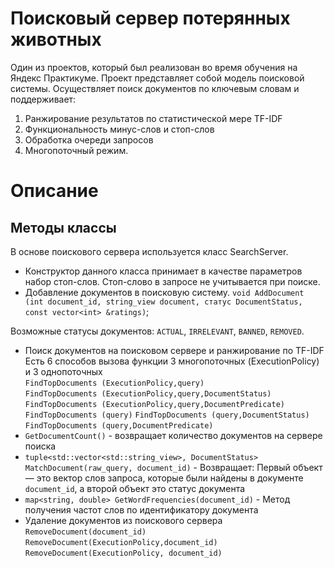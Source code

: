 # Поисковый сервер потерянных животных
Один из проектов, который был реализован во время обучения на Яндекс Практикуме.
Проект представляет собой модель поисковой системы. Осуществляет поиск документов по ключевым словам и поддерживает:

1. Ранжирование результатов по статистической мере TF-IDF
2. Функциональность минус-слов и стоп-слов
3. Обработка очереди запросов
4. Многопоточный режим.

# Описание
## Методы классы
В основе поискового сервера используется класс SearchServer. 
  - Конструктор данного класса принимает в качестве параметров набор стоп-слов. Стоп-слово в запросе не учитывается при поиске.
  - Добавление документов в поисковую систему. `void AddDocument (int document_id, string_view document, статус DocumentStatus, const vector<int> &ratings)`; 

Возможные статусы документов: `ACTUAL`, `IRRELEVANT`, `BANNED`, `REMOVED`.

  - Поиск документов на поисковом сервере и ранжирование по TF-IDF
    Есть 6 способов вызова функции 3 многопоточных (ExecutionPolicy) и 3 однопоточных <br/>
    `FindTopDocuments (ExecutionPolicy,query)`<br/>
    `FindTopDocuments (ExecutionPolicy,query,DocumentStatus)`
    `FindTopDocuments (ExecutionPolicy,query,DocumentPredicate)`
    `FindTopDocuments (query)`
    `FindTopDocuments (query,DocumentStatus)`
    `FindTopDocuments (query,DocumentPredicate)`
 - `GetDocumentCount()` - возвращает количество документов на сервере поиска
 - `tuple<std::vector<std::string_view>, DocumentStatus> MatchDocument(raw_query, document_id)` - Возвращает: Первый объект — это вектор слов запроса, которые были найдены в документе `document_id`, а второй объект это статус документа
 - `map<string, double> GetWordFrequencies(document_id)` - Метод получения частот слов по идентификатору документа
 - Удаление документов из поискового сервера
    `RemoveDocument(document_id)`
    `RemoveDocument(ExecutionPolicy,document_id)`
    `RemoveDocument(ExecutionPolicy, document_id)`


